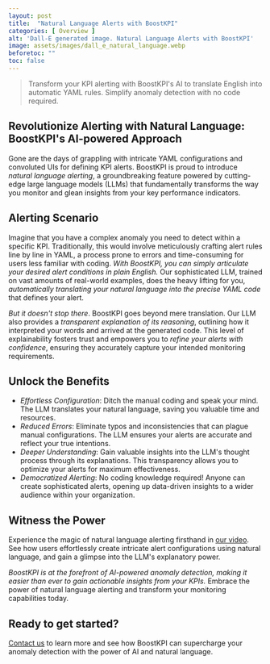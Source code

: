 ```yaml
---
layout: post
title:  "Natural Language Alerts with BoostKPI"
categories: [ Overview ]
alt: 'Dall-E generated image. Natural Language Alerts with BoostKPI'
image: assets/images/dall_e_natural_language.webp
beforetoc: ""
toc: false
---
```

>Transform your KPI alerting with BoostKPI's AI to translate English into automatic YAML rules. Simplify anomaly detection with no code required.

## Revolutionize Alerting with Natural Language: BoostKPI's AI-powered Approach
Gone are the days of grappling with intricate YAML configurations and convoluted UIs for defining KPI alerts. BoostKPI is proud to introduce *natural language alerting*, a groundbreaking feature powered by cutting-edge large language models (LLMs) that fundamentally transforms the way you monitor and glean insights from your key performance indicators.

## Alerting Scenario
Imagine that you have a complex anomaly you need to detect within a specific KPI. Traditionally, this would involve meticulously crafting alert rules line by line in YAML, a process prone to errors and time-consuming for users less familiar with coding. *With BoostKPI, you can simply articulate your desired alert conditions in plain English.* Our sophisticated LLM, trained on vast amounts of real-world examples, does the heavy lifting for you, *automatically translating your natural language into the precise YAML code* that defines your alert.

*But it doesn't stop there*. BoostKPI goes beyond mere translation. Our LLM also provides a *transparent explanation of its reasoning*, outlining how it interpreted your words and arrived at the generated code. This level of explainability fosters trust and empowers you to *refine your alerts with confidence*, ensuring they accurately capture your intended monitoring requirements.

## Unlock the Benefits
- *Effortless Configuration*: Ditch the manual coding and speak your mind. The LLM translates your natural language, saving you valuable time and resources.
- *Reduced Errors*: Eliminate typos and inconsistencies that can plague manual configurations. The LLM ensures your alerts are accurate and reflect your true intentions.
- *Deeper Understanding*: Gain valuable insights into the LLM's thought process through its explanations. This transparency allows you to optimize your alerts for maximum effectiveness.
- *Democratized Alerting*: No coding knowledge required! Anyone can create sophisticated alerts, opening up data-driven insights to a wider audience within your organization.

## Witness the Power
Experience the magic of natural language alerting firsthand in [our video](https://youtu.be/MjalD-IVmtU). See how users effortlessly create intricate alert configurations using natural language, and gain a glimpse into the LLM's explanatory power.

*BoostKPI is at the forefront of AI-powered anomaly detection, making it easier than ever to gain actionable insights from your KPIs.* Embrace the power of natural language alerting and transform your monitoring capabilities today.

## Ready to get started?
[Contact us](https://boostkpi.com) to learn more and see how BoostKPI can supercharge your anomaly detection with the power of AI and natural language.
